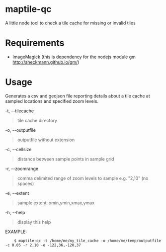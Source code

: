 # maptile-qc
A little node tool to check a tile cache for missing or invalid tiles


Requirements
=============

* ImageMagick (this is dependency for the nodejs module gm http://aheckmann.github.io/gm/)

Usage
=======

Generates a csv and geojson file reporting details about a tile cache at sampled locations and specified zoom levels.

-t, --tilecache   
>tile cache directory

-o, --outputfile
>outputfile without extension

-c, --cellsize   
>distance between sample points in sample grid

-r, --zoomrange
>comma delimited range of zoom levels to sample e.g. "2,10" (no spaces)

-e, --extent
>sample extent: xmin,ymin,xmax,ymax

-h, --help
>display this help

EXAMPLE: 

        $ maptile-qc -t /home/me/my_tile_cache -o /home/me/temp/outputfile -c 0.05 -r 2,10 -e -122,36,-120,37